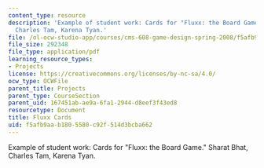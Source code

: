 ```yaml
---
content_type: resource
description: 'Example of student work: Cards for "Fluxx: the Board Game." Sharat Bhat,
  Charles Tam, Karena Tyan.'
file: /ol-ocw-studio-app/courses/cms-608-game-design-spring-2008/f5afb9aab1805580c92f514d3bcba662_btt_cards.pdf
file_size: 292348
file_type: application/pdf
learning_resource_types:
- Projects
license: https://creativecommons.org/licenses/by-nc-sa/4.0/
ocw_type: OCWFile
parent_title: Projects
parent_type: CourseSection
parent_uid: 167451ab-ae9a-6fa1-2944-d8eef3f43ed8
resourcetype: Document
title: Fluxx Cards
uid: f5afb9aa-b180-5580-c92f-514d3bcba662
---
```

Example of student work: Cards for "Fluxx: the Board Game." Sharat Bhat, Charles Tam, Karena Tyan.